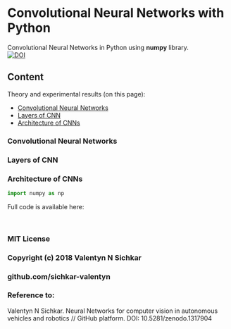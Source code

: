 # Convolutional Neural Networks with Python
Convolutional Neural Networks in Python using <b>numpy</b> library.
<br/>[![DOI](https://zenodo.org/badge/DOI/10.5281/zenodo.1317904.svg)](https://doi.org/10.5281/zenodo.1317904)

## Content
Theory and experimental results (on this page):

* <a href="#Convolutional Neural Networks">Convolutional Neural Networks</a>
* <a href="#Layers of CNN">Layers of CNN</a>
* <a href="#Architecture of CNNs">Architecture of CNNs</a>



### <a name="Convolutional Neural Networks">Convolutional Neural Networks</a>

### <a name="Layers of CNN">Layers of CNN</a>

### <a name="Architecture of CNNs">Architecture of CNNs</a>




```py
import numpy as np
```

Full code is available here: 

<br/>

### MIT License
### Copyright (c) 2018 Valentyn N Sichkar
### github.com/sichkar-valentyn
### Reference to:
Valentyn N Sichkar. Neural Networks for computer vision in autonomous vehicles and robotics // GitHub platform. DOI: 10.5281/zenodo.1317904
